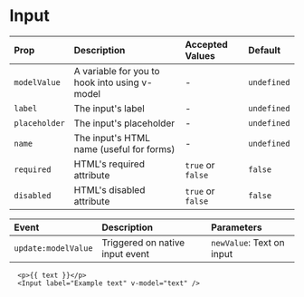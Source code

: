 # Input

| Prop | Description | Accepted Values | Default |
| :--- | :--- | :--- | :--- |
| ```modelValue``` | A variable for you to hook into using v-model | - | ```undefined```  |
| ```label``` | The input's label  | - | ```undefined``` |
| ```placeholder``` | The input's placeholder  | - | ```undefined``` |
| ```name``` | The input's HTML name (useful for forms)  | - | ```undefined``` |
| ```required``` | HTML's required attribute | ```true``` or ```false``` | ```false``` |
| ```disabled``` | HTML's disabled attribute | ```true``` or ```false``` | ```false``` |

| Event | Description | Parameters |
| :--- | :--- | :--- |
| ```update:modelValue``` | Triggered on native input event | ```newValue```: Text on input |

```vue
  <p>{{ text }}</p>
  <Input label="Example text" v-model="text" />
```

<InputExample />

<script setup>
import InputExample from './InputExample.vue'
</script>
